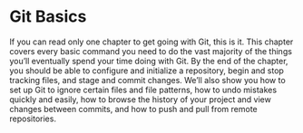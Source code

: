 # Git Basics

If you can read only one chapter to get going with Git, this is it. This chapter covers every basic command you need to do the vast majority of the things you’ll eventually spend your time doing with Git. By the end of the chapter, you should be able to configure and initialize a repository, begin and stop tracking files, and stage and commit changes. We’ll also show you how to set up Git to ignore certain files and file patterns, how to undo mistakes quickly and easily, how to browse the history of your project and view changes between commits, and how to push and pull from remote repositories.
